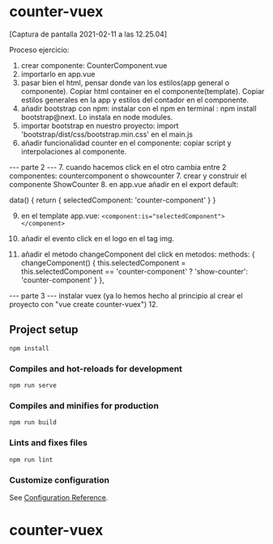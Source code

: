 # counter-vuex

[Captura de pantalla 2021-02-11 a las 12.25.04]

Proceso ejercicio:

1. crear componente: CounterComponent.vue
2. importarlo en app.vue
3. pasar bien el html, pensar donde van los estilos(app general o componente). Copiar html container en el componente(template). Copiar estilos generales en la app y estilos del contador en el componente.
4. añadir bootstrap con npm: instalar con el npm en terminal : npm install bootstrap@next. Lo instala en node modules.
5. importar bootstrap en nuestro proyecto: import 'bootstrap/dist/css/bootstrap.min.css' en el main.js
6. añadir funcionalidad counter en el componente: copiar script y interpolaciones al componente.

--- parte 2 ---
7. cuando hacemos click en el otro cambia entre 2 componentes: countercomponent o showcounter
7. crear y construir el componente ShowCounter
8. en app.vue añadir en el export default:
    
   data() {
        return {
        selectedComponent: 'counter-component'
        }
    }

9. en el template app.vue:    `<component:is="selectedComponent"></component>`

10. añadir el evento click en el logo en el tag img. 
11. añadir el metodo changeComponent del click en metodos:
    methods: {
        changeComponent() {
        this.selectedComponent = this.selectedComponent == 'counter-component' ? 'show-counter': 'counter-component'
        }
    },

--- parte 3 --- 
instalar vuex (ya lo hemos hecho al principio al crear el proyecto con "vue create counter-vuex")
12. 


## Project setup
```
npm install
```

### Compiles and hot-reloads for development
```
npm run serve
```

### Compiles and minifies for production
```
npm run build
```

### Lints and fixes files
```
npm run lint
```

### Customize configuration
See [Configuration Reference](https://cli.vuejs.org/config/).
# counter-vuex
